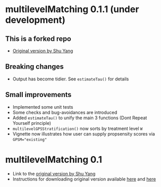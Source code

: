 # multilevelMatching 0.1.1 (under development)

## This is a forked repo 

- [Original version by Shu Yang](https://github.com/shuyang1987/multilevelMatching)

## Breaking changes

- Output has become tidier. See `estimateTau()` for details

## Small improvements

- Implemented some unit tests
- Some checks and bug-avoidances are introduced
- Added `estimateTau()` to unify the main 3 functions (Dont Repeat Yourself principle)
- `multilevelGPSStratification()` now sorts by treatment level `W`
- Vignette now illustrates how user can supply propsensity scores via `GPSM="existing"`

# multilevelMatching 0.1

- Link to the [original version by Shu Yang](https://github.com/shuyang1987/multilevelMatching)
- Instructions for downloading original version available [here](README.md) and [here](https://github.com/shuyang1987/multilevelMatching/blob/master/README.md)
